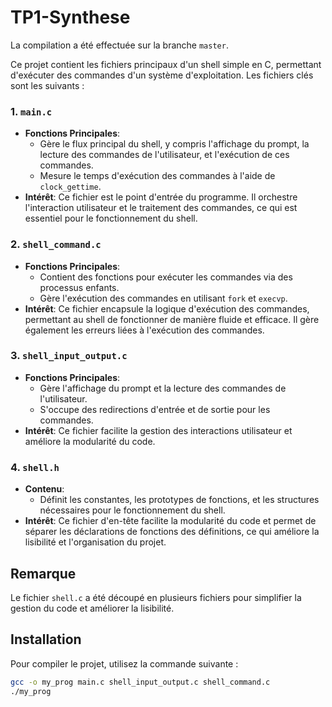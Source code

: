# TP1-Synthese

La compilation a été effectuée sur la branche `master`.

Ce projet contient les fichiers principaux d'un shell simple en C, permettant d'exécuter des commandes d'un système d'exploitation. Les fichiers clés sont les suivants :

### 1. `main.c`

- **Fonctions Principales**:
  - Gère le flux principal du shell, y compris l'affichage du prompt, la lecture des commandes de l'utilisateur, et l'exécution de ces commandes.
  - Mesure le temps d'exécution des commandes à l'aide de `clock_gettime`.
- **Intérêt**: Ce fichier est le point d'entrée du programme. Il orchestre l'interaction utilisateur et le traitement des commandes, ce qui est essentiel pour le fonctionnement du shell.

### 2. `shell_command.c`

- **Fonctions Principales**:
  - Contient des fonctions pour exécuter les commandes via des processus enfants.
  - Gère l'exécution des commandes en utilisant `fork` et `execvp`.
- **Intérêt**: Ce fichier encapsule la logique d'exécution des commandes, permettant au shell de fonctionner de manière fluide et efficace. Il gère également les erreurs liées à l'exécution des commandes.

### 3. `shell_input_output.c`

- **Fonctions Principales**:
  - Gère l'affichage du prompt et la lecture des commandes de l'utilisateur.
  - S'occupe des redirections d'entrée et de sortie pour les commandes.
- **Intérêt**: Ce fichier facilite la gestion des interactions utilisateur et améliore la modularité du code.

### 4. `shell.h`

- **Contenu**:
  - Définit les constantes, les prototypes de fonctions, et les structures nécessaires pour le fonctionnement du shell.
- **Intérêt**: Ce fichier d'en-tête facilite la modularité du code et permet de séparer les déclarations de fonctions des définitions, ce qui améliore la lisibilité et l'organisation du projet.

## Remarque

Le fichier `shell.c` a été découpé en plusieurs fichiers pour simplifier la gestion du code et améliorer la lisibilité. 

## Installation

Pour compiler le projet, utilisez la commande suivante :

```bash
gcc -o my_prog main.c shell_input_output.c shell_command.c 
./my_prog
